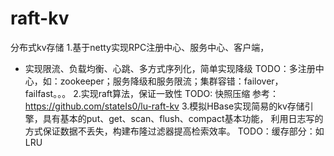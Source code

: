 # raft-kv
分布式kv存储
1.基于netty实现RPC注册中心、服务中心、客户端，
- 实现限流、负载均衡、心跳、多方式序列化，简单实现降级
 TODO：多注册中心，如：zookeeper；服务降级和服务限流；集群容错：failover，failfast。。。
2.实现raft算法，保证一致性
  TODO: 快照压缩
  参考：https://github.com/stateIs0/lu-raft-kv
3.模拟HBase实现简易的kv存储引擎，具有基本的put、get、scan、flush、compact基本功能，
  利用日志写的方式保证数据不丢失，构建布隆过滤器提高检索效率。
  TODO：缓存部分：如LRU
